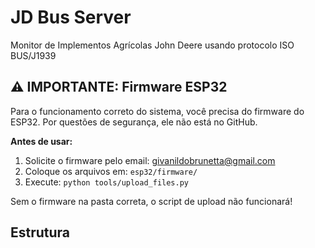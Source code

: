 # JD Bus Server

Monitor de Implementos Agrícolas John Deere usando protocolo ISO BUS/J1939

## ⚠️ IMPORTANTE: Firmware ESP32
Para o funcionamento correto do sistema, você precisa do firmware do ESP32. 
Por questões de segurança, ele não está no GitHub.

**Antes de usar:**
1. Solicite o firmware pelo email: givanildobrunetta@gmail.com
2. Coloque os arquivos em: `esp32/firmware/`
3. Execute: `python tools/upload_files.py`

Sem o firmware na pasta correta, o script de upload não funcionará!

## Estrutura 